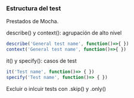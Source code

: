 ### Estructura del test

Prestados de Mocha.

describe() y context(): agrupación de alto nivel

```typescript
describe('General test name', function()=>{ })
context('General test name', function()=>{ })
```

it() y specify(): casos de test

```typescript
it('Test name', function()=> { })
specify('Test name', function()=> { })
```
Excluir o inlcuir tests con .skip() y .only()
